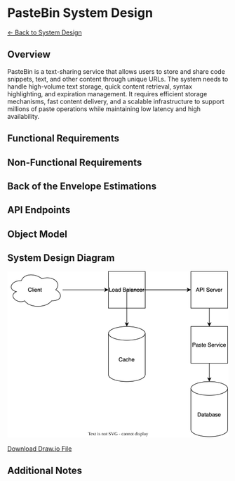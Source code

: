 # PasteBin System Design

[← Back to System Design](../system-design.md)

## Overview

PasteBin is a text-sharing service that allows users to store and share code snippets, text, and other content through unique URLs. The system needs to handle high-volume text storage, quick content retrieval, syntax highlighting, and expiration management. It requires efficient storage mechanisms, fast content delivery, and a scalable infrastructure to support millions of paste operations while maintaining low latency and high availability.

## Functional Requirements

## Non-Functional Requirements

## Back of the Envelope Estimations

## API Endpoints

## Object Model

## System Design Diagram

![PasteBin System Design](pastebin.svg)

[Download Draw.io File](pastebin.drawio)

## Additional Notes

